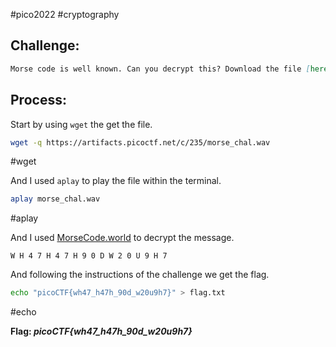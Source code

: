 #pico2022 #cryptography 

## Challenge:
```md
Morse code is well known. Can you decrypt this? Download the file [here](https://artifacts.picoctf.net/c/235/morse_chal.wav). Wrap your answer with picoCTF{}, put underscores in place of pauses, and use all lowercase.
```

## Process:
Start by using ```wget``` the  get the file.
```bash
wget -q https://artifacts.picoctf.net/c/235/morse_chal.wav
```
#wget 

And I used ```aplay``` to play the file within the terminal.
```bash
aplay morse_chal.wav
```
#aplay

And I used [MorseCode.world](https://morsecode.world/international/decoder/audio-decoder-adaptive.html) to decrypt the message.
```
W H 4 7 H 4 7 H 9 0 D W 2 0 U 9 H 7
```

And following the instructions of the challenge we get the flag.
```bash
echo "picoCTF{wh47_h47h_90d_w20u9h7}" > flag.txt
```
#echo 

**Flag: *picoCTF{wh47_h47h_90d_w20u9h7}***
